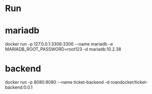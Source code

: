 # Run
# mariadb
docker run -p 127.0.0.1:3306:3306  --name mariadb -e MARIADB_ROOT_PASSWORD=root123 -d mariadb:10.2.38

# backend
docker run -p 8080:8080  --name ticket-backend -d roandocker/ticket-backend:0.0.1